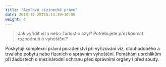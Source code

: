 ```yaml
---
title: "Azylové cizinecké právo"
date: 2018-12-28T15:14:39+10:00
weight: 4
---
```


> Jak vyřídit víza nebo žádost o azyl? Potřebujete přezkoumat rozhodnutí o vyhoštění?

Poskytuji komplexní právní poradenství při vyřizování víz, dlouhodobého a trvalého pobytu nebo řízeních o správním vyhoštění. Pomáhám uprchlíkům při žádostech o mezinárodní ochranu před správními orgány i před soudy.